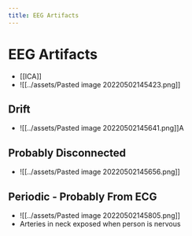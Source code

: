 ```yaml
---
title: EEG Artifacts
---
```


# EEG Artifacts
- [[ICA]]
- ![[../assets/Pasted image 20220502145423.png]]

## Drift
- ![[../assets/Pasted image 20220502145641.png]]A

## Probably Disconnected
- ![[../assets/Pasted image 20220502145656.png]]

## Periodic - Probably From ECG
- ![[../assets/Pasted image 20220502145805.png]]
- Arteries in neck exposed when person is nervous






















